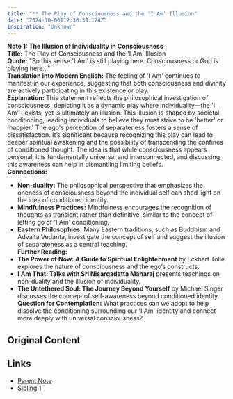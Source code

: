 ```yaml
---
title: "** The Play of Consciousness and the 'I Am' Illusion"
date: "2024-10-06T12:36:39.124Z"
inspiration: "Unknown"
---
```



**Note 1: The Illusion of Individuality in Consciousness**  
**Title:** The Play of Consciousness and the 'I Am' Illusion  
**Quote:** "So this sense 'I Am' is still playing here. Consciousness or God is playing here..."  
**Translation into Modern English:** The feeling of 'I Am' continues to manifest in our experience, suggesting that both consciousness and divinity are actively participating in this existence or play.  
**Explanation:** This statement reflects the philosophical investigation of consciousness, depicting it as a dynamic play where individuality—the 'I Am'—exists, yet is ultimately an illusion. This illusion is shaped by societal conditioning, leading individuals to believe they must strive to be 'better' or 'happier.' The ego's perception of separateness fosters a sense of dissatisfaction. It’s significant because recognizing this play can lead to deeper spiritual awakening and the possibility of transcending the confines of conditioned thought. The idea is that while consciousness appears personal, it is fundamentally universal and interconnected, and discussing this awareness can help in dismantling limiting beliefs.  
**Connections:**  
- **Non-duality:** The philosophical perspective that emphasizes the oneness of consciousness beyond the individual self can shed light on the idea of conditioned identity.  
- **Mindfulness Practices:** Mindfulness encourages the recognition of thoughts as transient rather than definitive, similar to the concept of letting go of 'I Am' conditioning.  
- **Eastern Philosophies:** Many Eastern traditions, such as Buddhism and Advaita Vedanta, investigate the concept of self and suggest the illusion of separateness as a central teaching.  
**Further Reading:**  
- **The Power of Now: A Guide to Spiritual Enlightenment** by Eckhart Tolle explores the nature of consciousness and the ego’s constructs.  
- **I Am That: Talks with Sri Nisargadatta Maharaj** presents teachings on non-duality and the illusion of individuality.  
- **The Untethered Soul: The Journey Beyond Yourself** by Michael Singer discusses the concept of self-awareness beyond conditioned identity.  
**Question for Contemplation:** What practices can we adopt to help dissolve the conditioning surrounding our 'I Am' identity and connect more deeply with universal consciousness?

## Original Content



## Links

- [Parent Note](/parent-note.md)
- [Sibling 1](/zettel1.md)
